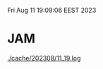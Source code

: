 Fri Aug 11 19:09:06 EEST 2023
# JAM
<a href='./cache/202308/11_19.log'>./cache/202308/11_19.log</a>
